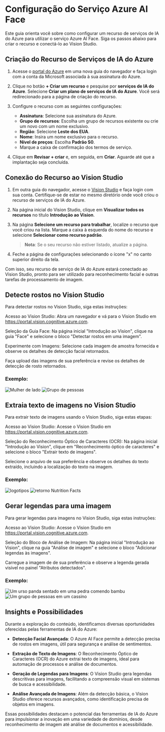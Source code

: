 # Configuração do Serviço Azure AI Face

Este guia orienta você sobre como configurar um recurso de serviços de IA do Azure para utilizar o serviço Azure AI Face. Siga os passos abaixo para criar o recurso e conectá-lo ao Vision Studio.

## Criação do Recurso de Serviços de IA do Azure

1. Acesse o [portal do Azure](https://portal.azure.com) em uma nova guia do navegador e faça login com a conta da Microsoft associada à sua assinatura do Azure.

2. Clique no botão **+ Criar um recurso** e pesquise por **serviços de IA do Azure**. Selecione **Criar um plano de serviços de IA do Azure**. Você será redirecionado para a página de criação do recurso.

3. Configure o recurso com as seguintes configurações:
   - **Assinatura**: Selecione sua assinatura do Azure.
   - **Grupo de recursos**: Escolha um grupo de recursos existente ou crie um novo com um nome exclusivo.
   - **Região**: Selecione **Leste dos EUA**.
   - **Nome**: Insira um nome exclusivo para o recurso.
   - **Nível de preços**: Escolha **Padrão S0**.
   - Marque a caixa de confirmação dos termos de serviço.

4. Clique em **Revisar + criar** e, em seguida, em **Criar**. Aguarde até que a implantação seja concluída.

## Conexão do Recurso ao Vision Studio

1. Em outra guia do navegador, acesse o [Vision Studio](https://portal.vision.cognitive.azure.com) e faça login com sua conta. Certifique-se de estar no mesmo diretório onde você criou o recurso de serviços de IA do Azure.

2. Na página inicial do Vision Studio, clique em **Visualizar todos os recursos** no título **Introdução ao Vision**.

3. Na página **Selecione um recurso para trabalhar**, localize o recurso que você criou na lista. Marque a caixa à esquerda do nome do recurso e selecione **Selecionar como recurso padrão**.

   > **Nota**: Se o seu recurso não estiver listado, atualize a página.

4. Feche a página de configurações selecionando o ícone "x" no canto superior direito da tela.

Com isso, seu recurso de serviço de IA do Azure estará conectado ao Vision Studio, pronto para ser utilizado para reconhecimento facial e outras tarefas de processamento de imagem.

## Detecte rostos no Vision Studio
Para detectar rostos no Vision Studio, siga estas instruções:

Acesso ao Vision Studio: Abra um navegador e vá para o Vision Studio em https://portal.vision.cognitive.azure.com.

Seleção da Guia Face: Na página inicial "Introdução ao Vision", clique na guia "Face" e selecione o bloco "Detectar rostos em uma imagem".

Experimente com Imagens: Selecione cada imagem de amostra fornecida e observe os detalhes de detecção facial retornados.

 Faça upload das imagens de sua preferência e revise os detalhes de detecção de rosto retornados.

### Exemplo:
![Mulher de lado](https://github.com/Lugaus/Desafio-de-Projeto-DIO---Reconhecimento-Facial-e-transforma-o-de-imagens-em-Dados-no-Azure-ML/assets/129623426/025c3279-c03e-4609-8535-d73a5d804fcb)
![Grupo de pessoas](https://github.com/Lugaus/Desafio-de-Projeto-DIO---Reconhecimento-Facial-e-transforma-o-de-imagens-em-Dados-no-Azure-ML/assets/129623426/1aef2957-74e7-4a3c-b3e4-2ebaef45f28a)


## Extraia texto de imagens no Vision Studio
Para extrair texto de imagens usando o Vision Studio, siga estas etapas:

Acesso ao Vision Studio: Acesse o Vision Studio em https://portal.vision.cognitive.azure.com.

Seleção do Reconhecimento Óptico de Caracteres (OCR): Na página inicial "Introdução ao Vision", clique em "Reconhecimento óptico de caracteres" e selecione o bloco "Extrair texto de imagens".

 Selecione o arquivo de sua preferência e observe os detalhes do texto extraído, incluindo a localização do texto na imagem.
### Exemplo:
![logotipos](https://github.com/Lugaus/Desafio-de-Projeto-DIO---Reconhecimento-Facial-e-transforma-o-de-imagens-em-Dados-no-Azure-ML/assets/129623426/680a038b-d6a6-48fc-8dbd-9bfbcd715ea5)
![retorno Nutrition Facts](https://github.com/Lugaus/Desafio-de-Projeto-DIO---Reconhecimento-Facial-e-transforma-o-de-imagens-em-Dados-no-Azure-ML/assets/129623426/0e040e30-2f06-4dc0-8ccc-323a2c3c429a)









## Gerar legendas para uma imagem
Para gerar legendas para imagens no Vision Studio, siga estas instruções:

Acesso ao Vision Studio: Acesse o Vision Studio em https://portal.vision.cognitive.azure.com.

Seleção do Bloco de Análise de Imagem: Na página inicial "Introdução ao Vision", clique na guia "Análise de imagem" e selecione o bloco "Adicionar legendas às imagens".

 Carregue a imagem de de sua preferência e observe a legenda gerada visível no painel "Atributos detectados".
 ### Exemplo:
![Um urso panda sentado em uma pedra comendo bambu](https://github.com/Lugaus/Desafio-de-Projeto-DIO---Reconhecimento-Facial-e-transforma-o-de-imagens-em-Dados-no-Azure-ML/assets/129623426/09d14baf-b617-4762-bc73-534d92b9472a)
![Um grupo de pessoas em um cassino](https://github.com/Lugaus/Desafio-de-Projeto-DIO---Reconhecimento-Facial-e-transforma-o-de-imagens-em-Dados-no-Azure-ML/assets/129623426/f319b600-bda8-4988-b8bc-bac7b50dcde5)







 

## Insights e Possibilidades

Durante a exploração do conteúdo, identificamos diversas oportunidades oferecidas pelas ferramentas de IA do Azure:

- **Detecção Facial Avançada**: O Azure AI Face permite a detecção precisa de rostos em imagens, útil para segurança e análise de sentimentos.
  
- **Extração de Texto de Imagens**: O Reconhecimento Óptico de Caracteres (OCR) do Azure extrai texto de imagens, ideal para automação de processos e análise de documentos.
  
- **Geração de Legendas para Imagens**: O Vision Studio gera legendas descritivas para imagens, facilitando a compreensão visual em sistemas de busca e acessibilidade.

- **Análise Avançada de Imagens**: Além da detecção básica, o Vision Studio oferece recursos avançados, como identificação precisa de objetos em imagens.

Essas possibilidades destacam o potencial das ferramentas de IA do Azure para impulsionar a inovação em uma variedade de domínios, desde reconhecimento de imagem até análise de documentos e acessibilidade.
